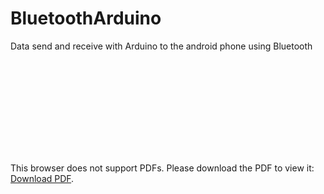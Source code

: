 # BluetoothArduino
Data send and receive with Arduino to the android phone using Bluetooth

<object data="https://github.com/rezaulkhan111/BluetoothArduino/master/Sending_&_Receiving_Data_Via_Bluetooth_With_an_Android_Device.pdf" type="application/pdf" width="700px" height="700px">
    <embed src="https://github.com/rezaulkhan111/BluetoothArduino/master/Sending_&_Receiving_Data_Via_Bluetooth_With_an_Android_Device.pdf">
        <p>This browser does not support PDFs. Please download the PDF to view it: <a href="https://github.com/rezaulkhan111/BluetoothArduino/master/Sending_&_Receiving_Data_Via_Bluetooth_With_an_Android_Device.pdf">Download PDF</a>.</p>
    </embed>
</object>
